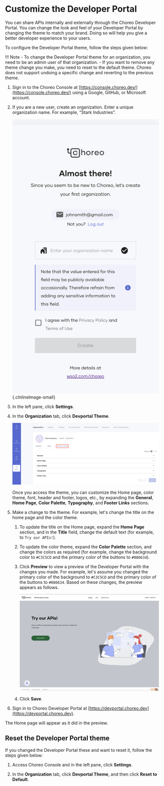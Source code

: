 # Customize the Developer Portal

You can share APIs internally and externally through the Choreo Developer Portal. You can change the look and feel of your Developer Portal by changing the theme to match your brand. Doing so will help you give a better developer experience to your users.

To configure the Developer Portal theme, follow the steps given below:

!!! Note
    - To change the Developer Portal theme for an organization, you need to be an admin user of that organization.
    - If you want to remove any theme change you make, you need to reset to the default theme. Choreo does not support undoing a specific change and reverting to the previous theme.

1. Sign in to the Choreo Console at [https://console.choreo.dev/](https://console.choreo.dev/) using a Google, GitHub, or Microsoft account.

2. If you are a new user, create an organization. Enter a unique organization name. For example, "Stark Industries".

    ![Create an organization in Choreo](../assets/img/references/enterprise-login/create-choreo-organization.png){.cInlineImage-small}

3. In the left pane, click **Settings**.

4. In the **Organization** tab, click **Devportal Theme**.

    ![Access Devportal theme](../assets/img/administration/devportal-theme/access-devportal-theme.png)

    Once you access the theme, you can customize the Home page, color theme, font, header and footer, logos, etc., by expanding the **General**, **Home Page**, **Color Palette**, **Typography**, and **Footer Links** sections.

5. Make a change to the theme. For example, let's change the title on the home page and the color theme. 

    1. To update the title on the Home page, expand the **Home Page** section, and in the **Title** field, change the default text (for example, to `Try our APIs!`).
   
    2. To update the color theme, expand the **Color Palette** section, and change the colors as required (for example, change the background color to `#C3C5CD` and the primary color of the buttons to `#086634`).
   
    3. Click **Preview** to view a preview of the Developer Portal with the changes you made. For example, let's assume you changed the primary color of the background to `#C3C5CD` and the primary color of the buttons to `#086634`. Based on these changes, the preview appears as follows.

         ![Preview of customization](../assets/img/administration/devportal-theme/preview-of-customization.png)
   
    4. Click **Save**.

6. Sign in to Choreo Developer Portal at [https://devportal.choreo.dev](https://devportal.choreo.dev).

The Home page will appear as it did in the preview.

## Reset the Developer Portal theme

If you changed the Developer Portal these and want to reset it, follow the steps given below:

1. Access Choreo Console and in the left pane, click **Settings**.

2. In the **Organization** tab, click **Devportal Theme**, and then click **Reset to Default**.

